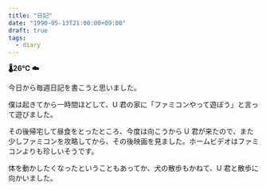 ```yaml
---
title: "日記"
date: "1990-05-13T21:00:00+09:00"
draft: true
tags:
  - diary
---
```


__🌡26℃ ☁__

今日から毎週日記を書こうと思いました。

僕は起きてから一時間ほどして、U 君の家に「ファミコンやって遊ぼう」と言って遊びました。

その後帰宅して昼食をとったところ、<!-- more -->今度は向こうから U 君が来たので、また少しファミコンを攻略してから、その後映画を見ました。ホームビデオはファミコンよりも珍しいそうです。

体を動かしたくなったということもあってか、犬の散歩もかねて、U 君と散歩に向かいました。
